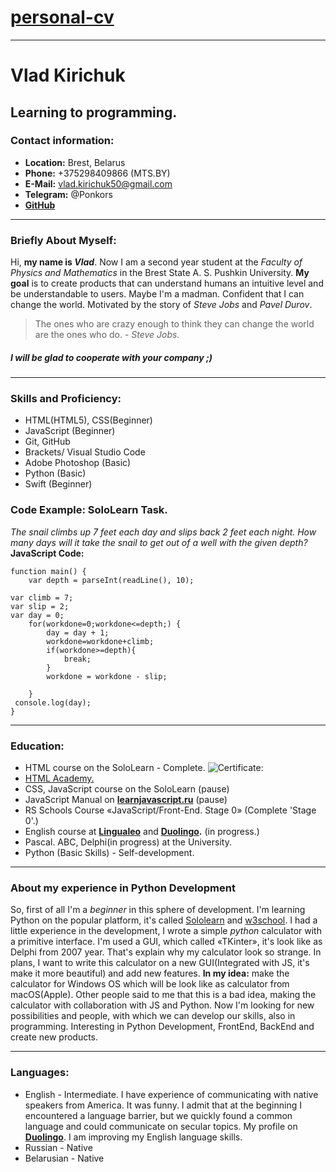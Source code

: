 # [personal-cv](https://ponkors.github.io/personal-cv/cv)
___
# Vlad Kirichuk

## Learning to programming.

### Contact information:

+ **Location:** Brest, Belarus
+ **Phone:** +375298409866 (MTS.BY)
+ **E-Mail:** vlad.kirichuk50@gmail.com
+ **Telegram:** @Ponkors
+  **[GitHub](https://github.com/Ponkors)**

---

### Briefly About Myself:
Hi, **my name is *Vlad***. Now I am a second year student at the *Faculty of Physics and Mathematics* in the Brest State A. S. Pushkin University. **My goal** is to create products that can understand humans an intuitive level and be understandable to users. Maybe I'm a madman. Confident that I can change the world. Motivated by the story of *Steve Jobs* and *Pavel Durov*.
> The ones who are crazy enough to think they can change the world are the ones who do. - *Steve Jobs.*

##### I will be glad to cooperate with your company ;)
---
### Skills and Proficiency:

+ HTML(HTML5), CSS(Beginner)
+ JavaScript (Beginner)
+ Git, GitHub
+ Brackets/ Visual Studio Code
+ Adobe Photoshop (Basic)
+ Python (Basic)
+ Swift (Beginner)

### Code Example: SoloLearn Task.
*The snail climbs up 7 feet each day and slips back 2 feet each night.
How many days will it take the snail to get out of a well with the given depth?*
**JavaScript Code:**
```
function main() {
    var depth = parseInt(readLine(), 10);

var climb = 7;
var slip = 2;
var day = 0;
    for(workdone=0;workdone<=depth;) {
        day = day + 1;
        workdone=workdone+climb;
        if(workdone>=depth){
            break;
        }
        workdone = workdone - slip;

    }
 console.log(day);
}
```


---
### Education:
+ HTML course on the SoloLearn - Complete.
![Certificate:](https://docviewer.yandex.com/view/362940741/htmlimage?id=4osk-hfzp7l87sb2gnu5w93fwlsf6p8pz9wggyoob19wkzlx3g0kuaeu1e4wkvkd3ax90v51843gv8de3qc65glcy3h5vhuzb3fs86k7&&&name=bg-0.png&dsid=eaab36695825aa084c0128cbcaae8b8a&width=1920&height=1080 )
+ [HTML Academy.](https://htmlacademy.ru/)
+ CSS, JavaScript course on the SoloLearn (pause)
+ JavaScript Manual on **[learnjavascript.ru](https://learn.javascript.ru/)** (pause)
+ RS Schools Course «JavaScript/Front-End. Stage 0» (Complete 'Stage 0'.)
+ English course at **[Lingualeo](https://lingualeo.com/)** and **[Duolingo](https://www.duolingo.com/learn).** (in progress.)
+ Pascal. ABC, Delphi(in progress) at the University.
+ Python (Basic Skills) - Self-development.

---

### About my experience in Python Development
So, first of all I'm a *beginner* in this sphere of development. I'm learning Python on the popular platform, it's called [Sololearn](https://www.sololearn.com/profile/9581052) and [w3school](https://www.w3schools.com/python/default.asp). I had a little experience in the development, I wrote a simple *python* calculator with a primitive interface.  I'm used a GUI, which called «TKinter», it's look like as Delphi from 2007 year. That's explain why my calculator look so strange. In plans, I want to write this calculator on a new GUI(Integrated with JS, it's make it more beautiful) and add new features. **In my idea:** make the calculator for Windows OS which will be look like as calculator from macOS(Apple). Other people said to me that this is a bad idea, making the calculator with collaboration with JS and Python. Now I'm looking for new possibilities and people, with which we can develop our skills, also in programming.
Interesting in Python Development, FrontEnd, BackEnd and create new products.

---

### Languages:
+ English - Intermediate. I have experience of communicating with native speakers from America. It was funny. I admit that at the beginning I encountered a language barrier, but we quickly found a common language and could communicate on secular topics. My profile on **[Duolingo](https://www.duolingo.com/profile/Ponkors)**. I am improving my English language skills.
+ Russian - Native
+ Belarusian - Native
